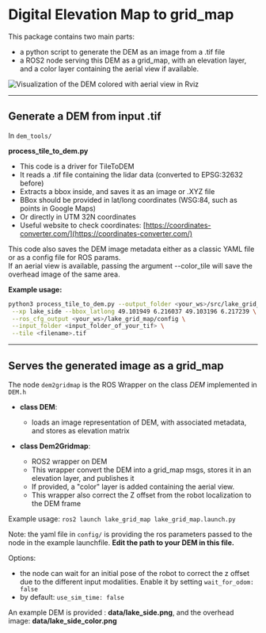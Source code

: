 # Digital Elevation Map to grid_map

This package contains two main parts:
- a python script to generate the DEM as an image from a .tif file  
- a ROS2 node serving this DEM as a grid_map, with an elevation layer, and a color layer containing the aerial view if available.  

![Visualization of the DEM colored with aerial view in Rviz](pics/rviz_screenshot.png)


---

## Generate a DEM from input .tif

In `dem_tools/`

**process_tile_to_dem.py**  
- This code is a driver for TileToDEM  
- It reads a .tif file containing the lidar data (converted to EPSG:32632 before)  
- Extracts a bbox inside, and saves it as an image or .XYZ file  
- BBox should be provided in lat/long coordinates (WSG:84, such as points in Google Maps)  
- Or directly in UTM 32N coordinates  
- Useful website to check coordinates: [https://coordinates-converter.com/](https://coordinates-converter.com/)  

This code also saves the DEM image metadata either as a classic YAML file or as a config file for ROS params.  
If an aerial view is available, passing the argument --color_tile will save the overhead image of the same area.

**Example usage:**
```bash
python3 process_tile_to_dem.py --output_folder <your_ws>/src/lake_grid_map/data \
 --xp lake_side --bbox_latlong 49.101949 6.216037 49.103196 6.217239 \
 --ros_cfg_output <your_ws>/lake_grid_map/config \
 --input_folder <input_folder_of_your_tif> \
 --tile <filename>.tif
```

---

## Serves the generated image as a grid_map

The node `dem2gridmap` is the ROS Wrapper on the class *DEM* implemented in `DEM.h`

- **class DEM**: 
    - loads an image representation of DEM, with associated metadata, and stores as elevation matrix

- **class Dem2Gridmap**: 
    - ROS2 wrapper on DEM 
    - This wrapper convert the DEM into a grid_map msgs, stores it in an elevation layer, and publishes it
    - If provided, a "color" layer is added containing the aerial view.
    - This wrapper also correct the Z offset from the robot localization to the DEM frame

Example usage:
`ros2 launch lake_grid_map lake_grid_map.launch.py`

Note: the yaml file in `config/` is providing the ros parameters passed to the node in the example launchfile.
**Edit the path to your DEM in this file.**

Options:
- the node can wait for an initial pose of the robot to correct the z offset due to the different input modalities. Enable it by setting      `wait_for_odom: false `
- by default: `use_sim_time: false`


An example DEM is provided : **data/lake_side.png**, and the overhead image: **data/lake_side_color.png**